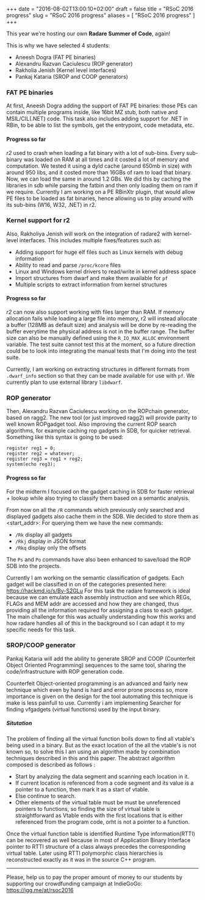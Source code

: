 +++
date = "2016-08-02T13:00:10+02:00"
draft = false
title = "RSoC 2016 progress"
slug = "RSoC 2016 progress"
aliases = [
	"RSoC 2016 progress"
]
+++

This year we're hosting our own **Radare Summer of Code**, again!

This is why we have selected 4 students:

 - Aneesh Dogra (FAT PE binaries)
 - Alexandru Razvan Caciulescu (ROP generator)
 - Rakholia Jenish (Kernel level interfaces)
 - Pankaj Kataria (SROP and COOP generators)

### FAT PE binaries
At first, Aneesh Dogra adding the support of FAT PE binaries: those PEs can contain multiple programs inside, like 16bit MZ stub, both native and MSIL/CIL(.NET) code. This task also includes adding support for .NET in RBin, to be able to list the symbols, get the entrypoint, code metadata, etc.

#### Progress so far

*r2* used to crash when loading a fat binary with a lot of sub-bins. Every sub-binary was loaded on RAM at all times and it costed a lot of memory and computation. We tested it using a dyld cache (around 650mb in size) with around 950 libs, and it costed more than 16GBs of ram to load that binary. Now, we can load the same in around 1.2 GBs. We did this by caching the libraries in sdb while parsing the fatbin and then only loading them on ram if we require. Currently I am working on a PE RBinXtr plugin, that would allow PE files to be loaded as fat binaries, hence allowing us to play around with its sub-bins (W16, W32, .NET) in r2.

### Kernel support for r2

Also, Rakholiya Jenish will work on the integration of radare2 with kernel-level interfaces. This includes multiple fixes/features such as:

* Adding support for huge elf files such as Linux kernels with debug information
* Ability to read and parse `/proc/kcore` files
* Linux and Windows kernel drivers to read/write in kernel address space
* Import structures from dwarf and make them available for `pf`
* Multiple scripts to extract information from kernel structures

#### Progress so far

*r2* can now also support working with files larger than RAM. If memory allocation fails while loading a large file into memory, r2 will instead allocate a buffer (128MB as default size) and analysis will be done by re-reading the buffer everytime the physical address is not in the buffer range. The buffer size can also be manually defined using the `R_IO_MAX_ALLOC` environment variable. The test suite cannot test this at the moment, so a future direction could be to look into integrating the manual tests that I'm doing into the test suite.

Currently, I am working on extracting structures in different formats from `.dwarf_info` section so that they can be made available for use with `pf`. We currently plan to use external library `libdwarf`.

### ROP generator

Then, Alexandru Razvan Caciulescu working on the ROPchain generator, based on ragg2. The new tool (or just improved ragg2) will provide parity to well known ROPgadget tool. Also improving the current ROP search algorithms, for example caching rop gadgets in SDB, for quicker retrieval. Something like this syntax is going to be used:
```
register reg1 = 0; 
register reg2 = whatever;
register reg3 = reg1 + reg2;
system(echo reg3);
```

#### Progress so far

For the midterm I focused on the gadget caching in SDB for faster retrieval + lookup while also trying to classify them based on a semantic analysis.

From now on all the ```/R``` commands which previously only searched and displayed gadgets also cache them in the SDB. We decided to store them as <start_addr>:<length> For querying them we have the new commands:

* ```/Rk``` display all gadgets
* ```/Rkj``` display in JSON format
* ```/Rkq``` display only the offsets

The ```Ps``` and ```Po``` commands have also been enhanced to save/load the ROP SDB into the projects.

Currently I am working on the semantic classification of gadgets. Each gadget will be classified in on of the categories presented here: https://hackmd.io/s/By-S2GLu
For this task the radare framework is ideal because we can emulate each assembly instruction and see which REGs, FLAGs and MEM addr are accessed and how they are changed, thus providing all the information required for assigning a class to each gadget. The main challenge for this was actually understanding how this works and how radare handles all of this in the background so I can adapt it to my specific needs for this task.


### SROP/COOP generator

Pankaj Kataria will add the ability to generate SROP and COOP (Counterfeit Object Oriented Programming) sequences to the same tool, sharing the code/infrastructure with ROP generation code.

Counterfeit Object-oriented programming is an advanced and fairly new technique which even by hand is hard and error prone process so, more importance is given on the design for the tool automating this technique is make is less painfull to use. Currently i am implementing Searcher for finding vfgadgets (virtual functions) used by the input binary.

##### Situtation

The problem of finding all the virtual function boils down to find all vtable's being used in a binary. But as the exact location of the all the vtable's is not known so, to solve this I am using an algorithm made by combination techniques described in this and this paper. The abstract algorithm composed is described as follows :   

* Start by analyzing the data segment and scanning each location in it. 
* If current location is referenced from a code segment and its value  is a pointer to a function, then mark it as a start of vtable.
* Else continue to search.
* Other elements of the virtual table must be must be unreferenced pointers to functions, so finding the size of virtual table is straightforward as Vtable ends with the first locations that is either referenced from the program code, orht is not a pointer to a function. 

Once the virtual function table is identified Runtime Type information(RTTI) can be recovered as well because in most of Application Binary Interface pointer to RTTI structure of a class always precedes the corresponding virtual table. Later using RTTI polymorphic class hierarchies is reconstructed exactly as it was in the source C++ program. 

---------

Please, help us to pay the proper amount of money to our students by supporting our crowdfunding campaign at IndieGoGo: https://igg.me/at/rsoc2016
